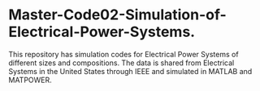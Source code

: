 # Master-Code02-Simulation-of-Electrical-Power-Systems.
This repository has simulation codes for Electrical Power Systems of different sizes and compositions. The data is shared from Electrical Systems in the United States through IEEE and simulated in MATLAB and MATPOWER.
